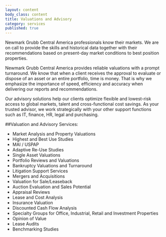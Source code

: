 ```yaml
---
layout: content
body_class: content
title: Valuations and Advisory
category: services
published: true
---
```

Newmark Grubb Central America professionals know their markets.  We are on call to provide the skills and historical data together with their recommendations based on present-day market conditions to best position properties.

Newmark Grubb Central America provides reliable valuations with a prompt turnaround. We know that when a client receives the approval to evaluate or dispose of an asset or an entire portfolio, time is money. That is why we emphasize the importance of speed, efficiency and accuracy when delivering our reports and recommendations.

Our advisory solutions help our clients optimize flexible and lowest-risk access to global markets, talent and cross-functional cost savings. As your trusted advisor, we work strategically with your other support functions such as IT, finance, HR, legal and purchasing.


##Valuation and Advisory Services:

 - Market Analysis and Property Valuations
 - Highest and Best Use Studies
 - MAI / USPAP
 - Adaptive Re-Use Studies
 - Single Asset Valuations
 - Portfolio Reviews and Valuations
 - Bankruptcy Valuations and Turnaround
 - Litigation Support Services
 - Mergers and Acquisitions
 - Valuation for Sale/Leaseback
 - Auction Evaluation and Sales Potential
 - Appraisal Reviews
 - Lease and Cost Analysis
 - Insurance Valuation
 - Discounted Cash Flow Analysis
 - Specialty Groups for Office, Industrial, Retail and Investment Properties
 - Opinion of Value
 - Lease Audits
 - Benchmarking Studies
